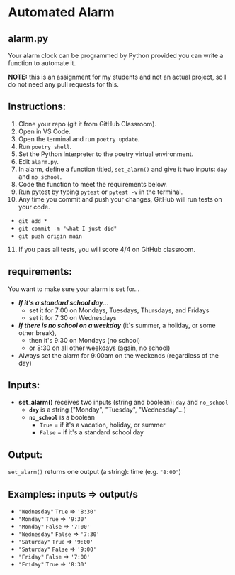 # Automated Alarm
## alarm.py

Your alarm clock can be programmed by Python provided you can write a function to automate it.

**NOTE:**
this is an assignment for my students and not an actual project, so I do not need any pull requests for this.

## Instructions:
1. Clone your repo (git it from GitHub Classroom).
2. Open in VS Code.
3. Open the terminal and run `poetry update`.
4. Run `poetry shell`.
5. Set the Python Interpreter to the poetry virtual environment.
6. Edit `alarm.py`.
7. In alarm, define a function titled, `set_alarm()` and give it two inputs: `day` and `no_school`.
8. Code the function to meet the requirements below.
9. Run pytest by typing `pytest` or `pytest -v` in the terminal.
10. Any time you commit and push your changes, GitHub will run tests on your code.
  - `git add *`
  - `git commit -m "what I just did"`
  - `git push origin main`
11. If you pass all tests, you will score 4/4 on GitHub classroom.

**requirements:**
-----------------

You want to make sure your alarm is set for...
* ***If it's a standard school day***...
  * set it for 7:00 on Mondays, Tuesdays, Thursdays, and Fridays
  * set it for 7:30 on Wednesdays
* ***If there is no school on a weekday*** (it's summer, a holiday, or some other break),
  * then it's 9:30 on Mondays (no school)
  * or 8:30 on all other weekdays (again, no school)
* Always set the alarm for 9:00am on the weekends (regardless of the day)

**Inputs:**
----------
* **set_alarm()** receives two inputs (string and boolean): `day` and `no_school`
  * **`day`** is a string ("Monday", "Tuesday", "Wednesday"...)
  * **`no_school`** is a boolean
    * `True` = if it's a vacation, holiday, or summer
    * `False` = if it's a standard school day

**Output:**
------------
`set_alarm()` returns one output (a string): time (e.g. `"8:00"`)

**Examples:**
inputs => output/s
--------------------------------
* `"Wednesday"` `True` => `'8:30'`
* `"Monday"` `True` => `'9:30'`
* `"Monday"` `False` => `'7:00'`
* `"Wednesday"` `False` => `'7:30'`
* `"Saturday"` `True` => `'9:00'`
* `"Saturday"` `False` => `'9:00'`
* `"Friday"` `False` => `'7:00'`
* `"Friday"` `True` => `'8:30'`
